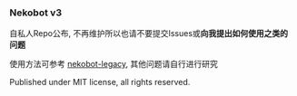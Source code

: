 ### Nekobot v3

自私人Repo公布, 不再维护所以也请不要提交Issues或**向我提出如何使用之类的问题**

使用方法可参考 [nekobot-legacy](https://github.com/amphineko/nekobot-legacy/blob/master/Readme.md), 其他问题请自行进行研究

Published under MIT license, all rights reserved.
